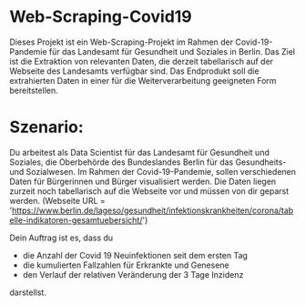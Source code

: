 # Web-Scraping-Covid19
Dieses Projekt ist ein Web-Scraping-Projekt im Rahmen der Covid-19-Pandemie für das Landesamt für Gesundheit und Soziales in Berlin. 
Das Ziel ist die Extraktion von relevanten Daten, die derzeit tabellarisch auf der Webseite des Landesamts verfügbar sind. 
Das Endprodukt soll die extrahierten Daten in einer für die Weiterverarbeitung geeigneten Form bereitstellen.

# Szenario: 
Du arbeitest als Data Scientist für das Landesamt für Gesundheit und Soziales, die Oberbehörde des Bundeslandes Berlin für das Gesundheits- und Sozialwesen. 
Im Rahmen der Covid-19-Pandemie, sollen verschiedenen Daten für Bürgerinnen und Bürger visualisiert werden. Die Daten liegen zurzeit noch tabellarisch auf die Webseite vor und müssen von dir geparst werden. 
(Webseite URL = 'https://www.berlin.de/lageso/gesundheit/infektionskrankheiten/corona/tabelle-indikatoren-gesamtuebersicht/')

Dein Auftrag ist es, dass du

* die Anzahl der Covid 19 Neuinfektionen seit dem ersten Tag
* die kumulierten Fallzahlen für Erkrankte und Genesene
* den Verlauf der relativen Veränderung der 3 Tage Inzidenz 

darstellst. 
